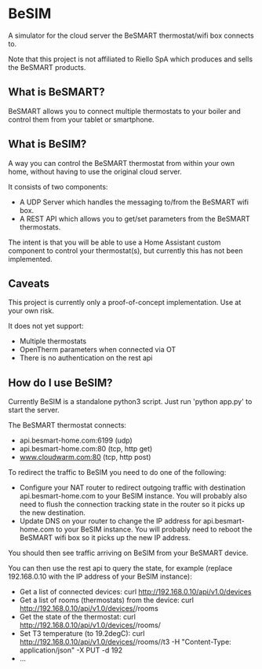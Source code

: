 # BeSIM

A simulator for the cloud server the BeSMART thermostat/wifi box connects to.

Note that this project is not affiliated to Riello SpA which produces and sells the BeSMART products.

## What is BeSMART?

BeSMART allows you to connect multiple thermostats to your boiler and control them from your tablet or smartphone.

## What is BeSIM?

A way you can control the BeSMART thermostat from within your own home, without having to use the original cloud server.

It consists of two components:
 - A UDP Server which handles the messaging to/from the BeSMART wifi box.
 - A REST API which allows you to get/set parameters from the BeSMART thermostats.

The intent is that you will be able to use a Home Assistant custom component to control your thermostat(s), but currently this has not been implemented.

## Caveats

This project is currently only a proof-of-concept implementation. Use at your own risk.

It does not yet support:
 - Multiple thermostats
 - OpenTherm parameters when connected via OT
 - There is no authentication on the rest api

## How do I use BeSIM?

Currently BeSIM is a standalone python3 script. Just run 'python app.py' to start the server.

The BeSMART thermostat connects:
 - api.besmart-home.com:6199 (udp)
 - api.besmart-home.com:80 (tcp, http get)
 - www.cloudwarm.com:80 (tcp, http post)

To redirect the traffic to BeSIM you need to do one of the following:
 - Configure your NAT router to redirect outgoing traffic with destination api.besmart-home.com to your BeSIM instance. You will probably also need to flush the connection tracking state in the router so it picks up the new destination.
 - Update DNS on your router to change the IP address for api.besmart-home.com to your BeSIM instance. You will probably need to reboot the BeSMART wifi box so it picks up the new IP address.

You should then see traffic arriving on BeSIM from your BeSMART device.

You can then use the rest api to query the state, for example (replace 192.168.0.10 with the IP address of your BeSIM instance):
 - Get a list of connected devices: curl http://192.168.0.10/api/v1.0/devices
 - Get a list of rooms (thermostats) from the device: curl http://192.168.0.10/api/v1.0/devices/<deviceid>/rooms
 - Get the state of the thermostat: curl http://192.168.0.10/api/v1.0/devices/<deviceid>/rooms/<roomid>
 - Set T3 temperature (to 19.2degC): curl http://192.168.0.10/api/v1.0/devices/<deviceid>/rooms/<roomid>/t3 -H "Content-Type: application/json" -X PUT -d 192
 - ... 


